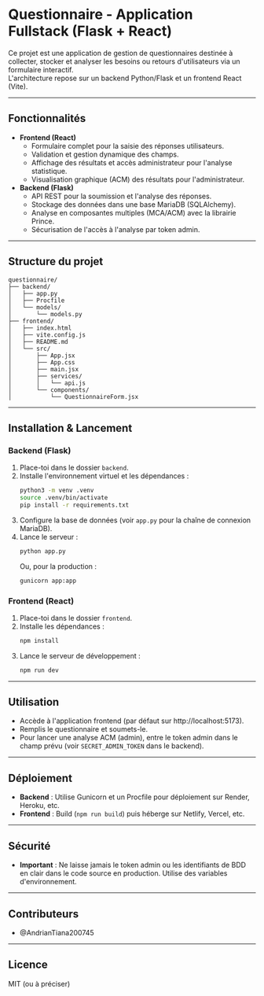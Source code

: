 # Questionnaire - Application Fullstack (Flask + React)

Ce projet est une application de gestion de questionnaires destinée à collecter, stocker et analyser les besoins ou retours d'utilisateurs via un formulaire interactif.  
L'architecture repose sur un backend Python/Flask et un frontend React (Vite).

---

## Fonctionnalités

- **Frontend (React)**
  - Formulaire complet pour la saisie des réponses utilisateurs.
  - Validation et gestion dynamique des champs.
  - Affichage des résultats et accès administrateur pour l'analyse statistique.
  - Visualisation graphique (ACM) des résultats pour l'administrateur.
- **Backend (Flask)**
  - API REST pour la soumission et l'analyse des réponses.
  - Stockage des données dans une base MariaDB (SQLAlchemy).
  - Analyse en composantes multiples (MCA/ACM) avec la librairie Prince.
  - Sécurisation de l'accès à l'analyse par token admin.

---

## Structure du projet

```
questionnaire/
├── backend/
│   ├── app.py
│   ├── Procfile
│   └── models/
│       └── models.py
├── frontend/
│   ├── index.html
│   ├── vite.config.js
│   ├── README.md
│   └── src/
│       ├── App.jsx
│       ├── App.css
│       ├── main.jsx
│       ├── services/
│       │   └── api.js
│       └── components/
│           └── QuestionnaireForm.jsx
```

---

## Installation & Lancement

### Backend (Flask)

1. Place-toi dans le dossier `backend`.
2. Installe l'environnement virtuel et les dépendances :
    ```bash
    python3 -m venv .venv
    source .venv/bin/activate
    pip install -r requirements.txt
    ```
3. Configure la base de données (voir `app.py` pour la chaîne de connexion MariaDB).
4. Lance le serveur :
    ```bash
    python app.py
    ```
   Ou, pour la production :
    ```bash
    gunicorn app:app
    ```

### Frontend (React)

1. Place-toi dans le dossier `frontend`.
2. Installe les dépendances :
    ```bash
    npm install
    ```
3. Lance le serveur de développement :
    ```bash
    npm run dev
    ```

---

## Utilisation

- Accède à l'application frontend (par défaut sur http://localhost:5173).
- Remplis le questionnaire et soumets-le.
- Pour lancer une analyse ACM (admin), entre le token admin dans le champ prévu (voir `SECRET_ADMIN_TOKEN` dans le backend).

---

## Déploiement

- **Backend** : Utilise Gunicorn et un Procfile pour déploiement sur Render, Heroku, etc.
- **Frontend** : Build (`npm run build`) puis héberge sur Netlify, Vercel, etc.

---

## Sécurité

- **Important** : Ne laisse jamais le token admin ou les identifiants de BDD en clair dans le code source en production. Utilise des variables d'environnement.

---

## Contributeurs

- @AndrianTiana200745

---

## Licence

MIT (ou à préciser)
